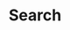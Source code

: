 ---
title: "Search" # in any language you want
layout: "search" # is necessary
summary: "search"
placeholder: "Type for seach"
---